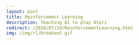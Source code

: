 ```yaml
---
layout: post
title: Reinforcement Learning
description: Teaching AI to play Atari
redirect: /2018/07/14/ReinforcementLearning.html
img: /img/rl/breakout.gif
---
```

<!-- {{ site.baseurl }}/img/rl/breakout.gif -->
